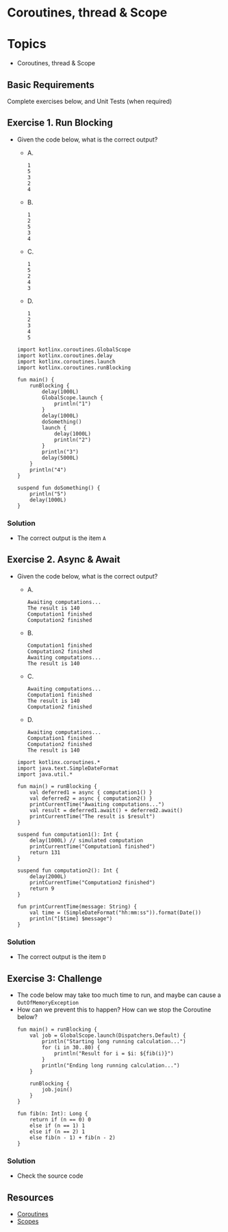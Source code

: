 
# Coroutines, thread & Scope

# Topics
- Coroutines, thread & Scope

## Basic Requirements

Complete exercises below, and Unit Tests (when required)

## Exercise 1. Run Blocking

- Given the code below, what is the correct output?
  - A.
    ```
    1
    5
    3
    2
    4
    ```
  - B.
    ```
    1
    2
    5
    3
    4
    ```
  - C.
    ```
    1
    5
    2
    4
    3    
    ```
  - D.
    ```
    1
    2
    3
    4
    5
    ```

  ```
  import kotlinx.coroutines.GlobalScope
  import kotlinx.coroutines.delay
  import kotlinx.coroutines.launch
  import kotlinx.coroutines.runBlocking

  fun main() {
      runBlocking {
          delay(1000L)
          GlobalScope.launch {
              println("1")
          }
          delay(1000L)
          doSomething()
          launch {
              delay(1000L)
              println("2")
          }
          println("3")
          delay(5000L)
      }
      println("4")
  }

  suspend fun doSomething() {
      println("5")
      delay(1000L)
  }
  ```

### Solution

- The correct output is the item `A`

## Exercise 2. Async & Await

- Given the code below, what is the correct output?
  - A.
    ```
    Awaiting computations...
    The result is 140
    Computation1 finished
    Computation2 finished
    ```
  - B.
    ```
    Computation1 finished
    Computation2 finished
    Awaiting computations...
    The result is 140
    ```
  - C.
    ```
    Awaiting computations...
    Computation1 finished
    The result is 140
    Computation2 finished
    ```
  - D.
    ```
    Awaiting computations...
    Computation1 finished
    Computation2 finished
    The result is 140
    ```

  ```
  import kotlinx.coroutines.*
  import java.text.SimpleDateFormat
  import java.util.*

  fun main() = runBlocking {
      val deferred1 = async { computation1() }
      val deferred2 = async { computation2() }
      printCurrentTime("Awaiting computations...")
      val result = deferred1.await() + deferred2.await()
      printCurrentTime("The result is $result")
  }

  suspend fun computation1(): Int {
      delay(1000L) // simulated computation
      printCurrentTime("Computation1 finished")
      return 131
  }

  suspend fun computation2(): Int {
      delay(2000L)
      printCurrentTime("Computation2 finished")
      return 9
  }

  fun printCurrentTime(message: String) {
      val time = (SimpleDateFormat("hh:mm:ss")).format(Date())
      println("[$time] $message")
  }
  ```

### Solution

- The correct output is the item `D`

## Exercise 3: Challenge

- The code below may take too much time to run, and maybe can cause a `OutOfMemoryException`
- How can we prevent this to happen? How can we stop the Coroutine below?
  ```
  fun main() = runBlocking {
      val job = GlobalScope.launch(Dispatchers.Default) {
          println("Starting long running calculation...")
          for (i in 30..80) {
              println("Result for i = $i: ${fib(i)}")
          }
          println("Ending long running calculation...")
      }

      runBlocking {
          job.join()
      }
  }

  fun fib(n: Int): Long {
      return if (n == 0) 0
      else if (n == 1) 1
      else if (n == 2) 1
      else fib(n - 1) + fib(n - 2)
  }
  ```
  
### Solution

- Check the source code

## Resources

- [Coroutines](https://kotlinlang.org/docs/coroutines-basics.html)
- [Scopes](https://kotlinlang.org/docs/coroutine-context-and-dispatchers.html)
